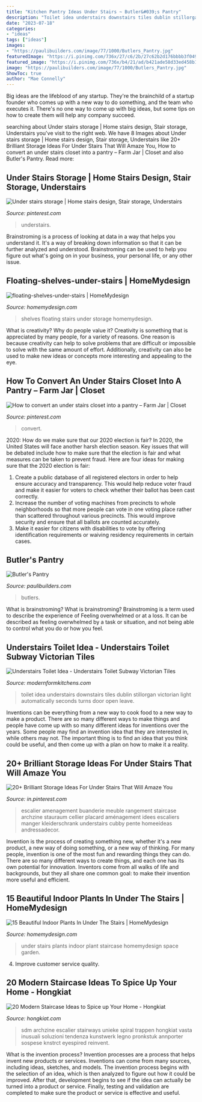 ```yaml
---
title: "Kitchen Pantry Ideas Under Stairs ~ Butler&#039;s Pantry"
description: "Toilet idea understairs downstairs tiles dublin stillorgan victorian light automatically seconds turns door open leave"
date: "2023-07-18"
categories:
- "ideas"
tags: ["ideas"]
images:
- "https://paulibuilders.com/image/77/1000/Butlers_Pantry.jpg"
featuredImage: "https://i.pinimg.com/736x/27/c6/2b/27c62b2d176bbbb3f049d99365efab6a.jpg"
featured_image: "https://i.pinimg.com/736x/b4/21/ad/b421ade58d33ed458b1fb80b93c87a3c.jpg"
image: "https://paulibuilders.com/image/77/1000/Butlers_Pantry.jpg"
ShowToc: true
author: "Mae Connelly"
---
```



Big ideas are the lifeblood of any startup. They're the brainchild of a startup founder who comes up with a new way to do something, and the team who executes it. There's no one way to come up with big ideas, but some tips on how to create them will help any company succeed.

	

		
searching about Under stairs storage | Home stairs design, Stair storage, Understairs you've visit to the right web. We have 8 Images about Under stairs storage | Home stairs design, Stair storage, Understairs like 20+ Brilliant Storage Ideas For Under Stairs That Will Amaze You, How to convert an under stairs closet into a pantry – Farm Jar | Closet and also Butler&#039;s Pantry. Read more:
		
    
## Under Stairs Storage | Home Stairs Design, Stair Storage, Understairs

<img loading=lazy src="https://i.pinimg.com/736x/b4/21/ad/b421ade58d33ed458b1fb80b93c87a3c.jpg" onerror="this.onerror=null;this.src='https://tse4.mm.bing.net/th?id=OIP.9vY4H_UtrkyXsBfxDPMu-AHaKn&amp;pid=15.1';" alt="Under stairs storage | Home stairs design, Stair storage, Understairs">

_Source: pinterest.com_

>understairs. 

	

Brainstroming is a process of looking at data in a way that helps you understand it. It's a way of breaking down information so that it can be further analyzed and understood. Brainstroming can be used to help you figure out what's going on in your business, your personal life, or any other issue.

    
## Floating-shelves-under-stairs | HomeMydesign

<img loading=lazy src="https://homemydesign.com/wp-content/uploads/2014/04/floating-shelves-under-stairs.jpg" onerror="this.onerror=null;this.src='https://tse3.mm.bing.net/th?id=OIP.VfrHt88b1fDsUMhtFKaMcgHaLD&amp;pid=15.1';" alt="floating-shelves-under-stairs | HomeMydesign">

_Source: homemydesign.com_

>shelves floating stairs under storage homemydesign. 

	

What is creativity? Why do people value it?
Creativity is something that is appreciated by many people, for a variety of reasons. One reason is because creativity can help to solve problems that are difficult or impossible to solve with the same amount of effort. Additionally, creativity can also be used to make new ideas or concepts more interesting and appealing to the eye.

    
## How To Convert An Under Stairs Closet Into A Pantry – Farm Jar | Closet

<img loading=lazy src="https://i.pinimg.com/736x/27/c6/2b/27c62b2d176bbbb3f049d99365efab6a.jpg" onerror="this.onerror=null;this.src='https://tse1.mm.bing.net/th?id=OIP.OdGZfjrWZaeIjokY0nbTCgHaJ3&amp;pid=15.1';" alt="How to convert an under stairs closet into a pantry – Farm Jar | Closet">

_Source: pinterest.com_

>convert. 

	

2020: How do we make sure that our 2020 election is fair?
In 2020, the United States will face another harsh election season. Key issues that will be debated include how to make sure that the election is fair and what measures can be taken to prevent fraud. Here are four ideas for making sure that the 2020 election is fair: 
1. Create a public database of all registered electors in order to help ensure accuracy and transparency. This would help reduce voter fraud and make it easier for voters to check whether their ballot has been cast correctly. 
2. Increase the number of voting machines from precincts to whole neighborhoods so that more people can vote in one voting place rather than scattered throughout various precincts. This would improve security and ensure that all ballots are counted accurately. 
3. Make it easier for citizens with disabilities to vote by offering identification requirements or waiving residency requirements in certain cases.

    
## Butler&#039;s Pantry

<img loading=lazy src="https://paulibuilders.com/image/77/1000/Butlers_Pantry.jpg" onerror="this.onerror=null;this.src='https://tse1.mm.bing.net/th?id=OIP.Uoyv10OwK1MLY7zhsae_iwHaLH&amp;pid=15.1';" alt="Butler&#039;s Pantry">

_Source: paulibuilders.com_

>butlers. 

	

What is brainstroming?
What is brainstroming? Brainstroming is a term used to describe the experience of Feeling overwhelmed or at a loss. It can be described as feeling overwhelmed by a task or situation, and not being able to control what you do or how you feel.

    
## Understairs Toilet Idea - Understairs Toilet Subway Victorian Tiles

<img loading=lazy src="https://modernformkitchens.com/wp-content/uploads/2016/09/20160714_092005-e1473433419123-768x1024.jpg" onerror="this.onerror=null;this.src='https://tse3.mm.bing.net/th?id=OIP.iUnTKRJ-OU1J32eV0mIQEAHaJ4&amp;pid=15.1';" alt="Understairs Toilet Idea - Understairs Toilet Subway Victorian Tiles">

_Source: modernformkitchens.com_

>toilet idea understairs downstairs tiles dublin stillorgan victorian light automatically seconds turns door open leave. 

	

Inventions can be everything from a new way to cook food to a new way to make a product. There are so many different ways to make things and people have come up with so many different ideas for inventions over the years. Some people may find an invention idea that they are interested in, while others may not. The important thing is to find an idea that you think could be useful, and then come up with a plan on how to make it a reality.

    
## 20+ Brilliant Storage Ideas For Under Stairs That Will Amaze You

<img loading=lazy src="https://i.pinimg.com/736x/aa/ab/ac/aaabac4ab8067d8721bca8f4a508cd09.jpg" onerror="this.onerror=null;this.src='https://tse4.mm.bing.net/th?id=OIP.CalSBLVW5hQyGmHy8t1nnwHaLM&amp;pid=15.1';" alt="20+ Brilliant Storage Ideas For Under Stairs That Will Amaze You">

_Source: in.pinterest.com_

>escalier amenagement buanderie meuble rangement staircase archzine stauraum cellier placard aménagement idees escaliers manger kleiderschrank understairs cubby pente homeeideas andressadecor. 

	

Invention is the process of creating something new, whether it's a new product, a new way of doing something, or a new way of thinking. For many people, invention is one of the most fun and rewarding things they can do. There are so many different ways to create things, and each one has its own potential for innovation. Inventors come from all walks of life and backgrounds, but they all share one common goal: to make their invention more useful and efficient.

    
## 15 Beautiful Indoor Plants In Under The Stairs | HomeMydesign

<img loading=lazy src="http://homemydesign.com/wp-content/uploads/2018/02/terrarium-plant-in-under-the-stairs.jpg" onerror="this.onerror=null;this.src='https://tse3.mm.bing.net/th?id=OIP.4hDaY6mZIL_u7Upoc-x1FwHaLH&amp;pid=15.1';" alt="15 Beautiful Indoor Plants In Under The Stairs | HomeMydesign">

_Source: homemydesign.com_

>under stairs plants indoor plant staircase homemydesign space garden. 

	

4. Improve customer service quality.

    
## 20 Modern Staircase Ideas To Spice Up Your Home - Hongkiat

<img loading=lazy src="https://assets.hongkiat.com/uploads/modern-staircase-designs/apartment-in-mumbai-1.jpg" onerror="this.onerror=null;this.src='https://tse1.mm.bing.net/th?id=OIP.i47eWKqRpoiT9cML_53ahgHaKq&amp;pid=15.1';" alt="20 Modern Staircase Ideas to Spice up Your Home - Hongkiat">

_Source: hongkiat.com_

>sdm archzine escalier stairways unieke spiral trappen hongkiat vasta inusuali soluzioni tendenza kunstwerk legno pronkstuk annporter sospese knstrct eyespired reinvent. 

	

What is the invention process?
Invention processes are a process that helps invent new products or services. Inventions can come from many sources, including ideas, sketches, and models. The invention process begins with the selection of an idea, which is then analyzed to figure out how it could be improved. After that, development begins to see if the idea can actually be turned into a product or service. Finally, testing and validation are completed to make sure the product or service is effective and useful.

